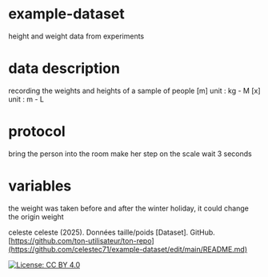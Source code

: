 # example-dataset
height and weight data from experiments 

# data description
recording the weights and heights of a sample of people 
[m] unit : kg - M
[x] unit : m - L

# protocol
bring the person into the room 
make her step on the scale
wait 3 seconds

# variables
the weight was taken before and after the winter holiday, it could change the origin weight 


celeste celeste (2025). Données taille/poids [Dataset]. GitHub. [https://github.com/ton-utilisateur/ton-repo](https://github.com/celestec71/example-dataset/edit/main/README.md)





[![License: CC BY 4.0](https://img.shields.io/badge/License-CC%20BY%204.0-lightgrey.svg)](http://creativecommons.org/licenses/by/4.0/)
